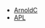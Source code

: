 - [ArnoldC](https://tio.run/##lVRLj9owED4nv2K0Fy6t1JV66qlOmBBrbU9qO6AcaRetEGyoEOyhf56OAwGxOPs4el7fYyaZb9vN@vHP4SD9yIEraealxjTxQj2AJ/AlQinMGO5k@3e/gzm0@@ffi@2PuzQpsYG8tNJ5LRx4iwjLUJQmDdXg0EPtoK7gW7R0s9/Fayf84KAF4VygoIV1/eAxgfRgaJYmEmbC@FAg3ENoAAFZbfISqIBfNTovyTgI3C@lpZhi0KQ57mZokZNa41gKj6oZwO6ZnsFht13O26ee1I1Xp4bAqQPMEA14tFoaxhmnqWIjQogBEKZo2RxhsaiVak6zUwkGmV1HJlfEs93xkRH5o6zuqcmTzZtcIbTpRB7lOYQKqeKYkDbq/r/FdvPa@58SlGR6nQsnPXlJVYX2VF@yYyAd6AakmUovgsdhZ539nDPU@Qf9WwdWCRqqJyUEn9Ikw1zUTFCONExImkmAcqIBpitczyyRI6XYOMhE/tAjdGYaAouuwtxDQRYUTWQeldgunua75ctiUGak53m/fpmvX3fcRy25zB@0RXEXFQU4YiN45UKzJGM4@llXLmBRKhyOkwgZFjPiXCHDuX9lMdfQsYG9DwNTz@l3Rn9@advFLrKA@B9kFdlT7A42u8dNe3sGzKmylCnUlA6YOuhpKD8CXunlfw5fq7BU8@d5xo0N73UOQJzTJ6DVR5a2Ghy3ukz60Pov1Ievavi2b8jmpVQqfcuGt124urL@9q4Qrv4Wp7ZSOC9ACZjyNYgvnMuaw@H@@38)
- [APL](https://tio.run/##SyzI0U2pTMzJT///v6QoMzEv/VHbhGoNDQObR71bNXU1DOxAtObh6Rra@o96N9eAeLVcXI/6pgLVQTQoGBmg8g@tNzZFFTH4/x8A)
